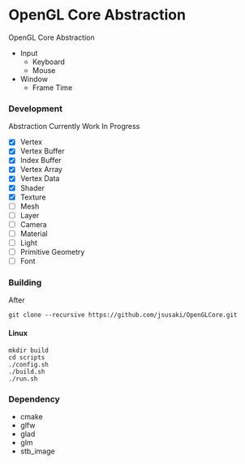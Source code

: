 # OpenGL Core Abstraction

OpenGL Core Abstraction
- Input
    - Keyboard
    - Mouse
- Window
    - Frame Time

### Development
Abstraction Currently Work In Progress
- [x] Vertex
- [x] Vertex Buffer
- [x] Index Buffer
- [x] Vertex Array
- [x] Vertex Data
- [x] Shader
- [x] Texture
- [ ] Mesh
- [ ] Layer
- [ ] Camera
- [ ] Material
- [ ] Light
- [ ] Primitive Geometry
- [ ] Font

### Building

After 
```
git clone --recursive https://github.com/jsusaki/OpenGLCore.git
```

#### Linux
```
mkdir build
cd scripts
./config.sh
./build.sh
./run.sh
```

### Dependency
- cmake
- glfw
- glad
- glm
- stb_image